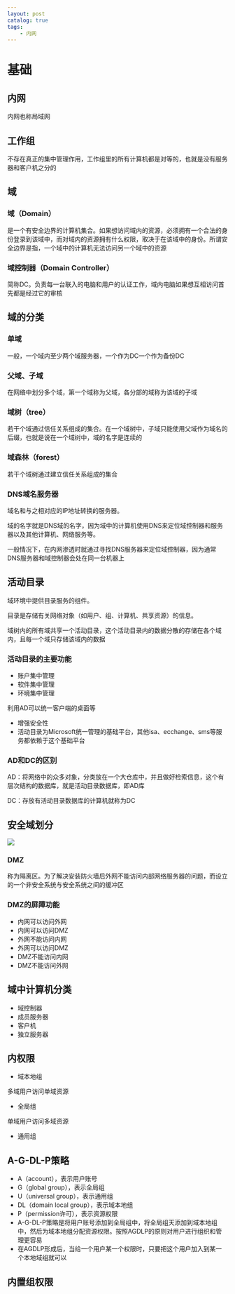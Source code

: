 ```yaml
---
layout: post   	
catalog: true 	
tags:
    - 内网
---
```




# 基础

## 内网

内网也称局域网

## 工作组

不存在真正的集中管理作用，工作组里的所有计算机都是对等的，也就是没有服务器和客户机之分的

## 域

### 域（Domain）

是一个有安全边界的计算机集合。如果想访问域内的资源，必须拥有一个合法的身份登录到该域中，而对域内的资源拥有什么权限，取决于在该域中的身份。所谓安全边界是指，一个域中的计算机无法访问另一个域中的资源

### 域控制器（Domain Controller）

简称DC。负责每一台联入的电脑和用户的认证工作，域内电脑如果想互相访问首先都是经过它的审核

## 域的分类

### 单域

一般，一个域内至少两个域服务器，一个作为DC一个作为备份DC

### 父域、子域

在网络中划分多个域，第一个域称为父域，各分部的域称为该域的子域

### 域树（tree）

若干个域通过信任关系组成的集合。在一个域树中，子域只能使用父域作为域名的后缀，也就是说在一个域树中，域的名字是连续的

### 域森林（forest）

若干个域树通过建立信任关系组成的集合

### DNS域名服务器

域名和与之相对应的IP地址转换的服务器。

域的名字就是DNS域的名字，因为域中的计算机使用DNS来定位域控制器和服务器以及其他计算机、网络服务等。

一般情况下，在内网渗透时就通过寻找DNS服务器来定位域控制器，因为通常DNS服务器和域控制器会处在同一台机器上

## 活动目录

域环境中提供目录服务的组件。

目录是存储有关网络对象（如用户、组、计算机、共享资源）的信息。

域树内的所有域共享一个活动目录，这个活动目录内的数据分散的存储在各个域内，且每一个域只存储该域内的数据

### 活动目录的主要功能

* 账户集中管理
* 软件集中管理
* 环境集中管理

利用AD可以统一客户端的桌面等

* 增强安全性
* 活动目录为Microsoft统一管理的基础平台，其他isa、ecchange、sms等服务都依赖于这个基础平台

### AD和DC的区别

AD：将网络中的众多对象，分类放在一个大仓库中，并且做好检索信息，这个有层次结构的数据库，就是活动目录数据库，即AD库

DC：存放有活动目录数据库的计算机就称为DC

## 安全域划分

![](F:%5C%E7%AC%94%E8%AE%B0%5C%E5%8D%9A%E5%AE%A2%5C%E6%96%87%E7%AB%A0%E5%9B%BE%E7%89%87%5C%E5%AE%89%E5%85%A8%E5%9F%9F%E5%88%92%E5%88%86.jpg)

### DMZ

称为隔离区。为了解决安装防火墙后外网不能访问内部网络服务器的问题，而设立的一个非安全系统与安全系统之间的缓冲区

### DMZ的屏障功能

* 内网可以访问外网
* 内网可以访问DMZ
* 外网不能访问内网
* 外网可以访问DMZ
* DMZ不能访问内网
* DMZ不能访问外网

## 域中计算机分类

* 域控制器
* 成员服务器
* 客户机
* 独立服务器

## 内权限

* 域本地组

多域用户访问单域资源

* 全局组

单域用户访问多域资源

* 通用组

## A-G-DL-P策略

* A（account），表示用户账号
* G（global group），表示全局组
* U（universal group），表示通用组
* DL（domain local group），表示域本地组
* P（permission许可），表示资源权限
* A-G-DL-P策略是将用户账号添加到全局组中，将全局组天添加到域本地组中，然后为域本地组分配资源权限。按照AGDLP的原则对用户进行组织和管理更容易
* 在AGDLP形成后，当给一个用户某一个权限时，只要把这个用户加入到某一个本地域组就可以

## 内置组权限